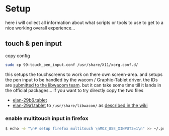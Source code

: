 <!--lint disable list-item-indent-->
<!--lint disable list-item-bullet-indent-->

# Setup
here i will collect all information about what scripts or tools to use
to get to a nice working overall experience...



## touch & pen input

copy config

```bash
sudo cp 99-touch_pen_input.conf /usr/share/X11/xorg.conf.d/
```

this setups the touchscreens to work on there own screen-area.
and setups the pen input to be handled by the wacom / Graphic-Tablet driver.
the IDs are [submitted to the libwacom team](https://github.com/linuxwacom/libwacom/pull/186).
but it can take some time till it lands in the official packages...
if you want to try directly copy the two files
- [elan-29b6.tablet](https://github.com/s-light/libwacom/blob/ASUS_ZenBook_Pro_Duo/data/elan-29b6.tablet)
- [elan-29a1.tablet](https://github.com/s-light/libwacom/blob/ASUS_ZenBook_Pro_Duo/data/elan-29a1.tablet)
to `/usr/share/libwacom/` as [described in the wiki](https://github.com/linuxwacom/libwacom/wiki#data-files)

### enable multitouch input in firefox

```bash
$ echo -e "\n# setup firefox multitouch \nMOZ_USE_XINPUT2=1\n" >> ~/.profile
```
